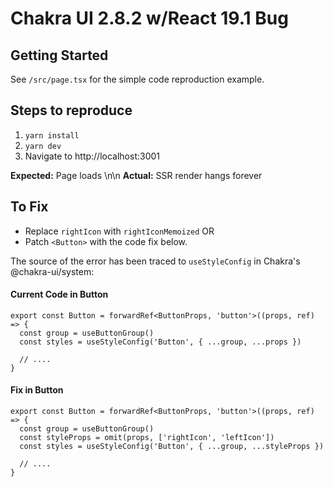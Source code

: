 # Chakra UI 2.8.2 w/React 19.1 Bug

## Getting Started

See `/src/page.tsx` for the simple code reproduction example.

## Steps to reproduce

1. `yarn install`
2. `yarn dev`
3. Navigate to http://localhost:3001

**Expected:** Page loads
\n\n
**Actual:** SSR render hangs forever

## To Fix

- Replace `rightIcon` with `rightIconMemoized`
  OR
- Patch `<Button>` with the code fix below.

The source of the error has been traced to `useStyleConfig` in Chakra's @chakra-ui/system:

#### Current Code in Button

```tsx
export const Button = forwardRef<ButtonProps, 'button'>((props, ref) => {
  const group = useButtonGroup()
  const styles = useStyleConfig('Button', { ...group, ...props })

  // ....
}
```

#### Fix in Button

```tsx
export const Button = forwardRef<ButtonProps, 'button'>((props, ref) => {
  const group = useButtonGroup()
  const styleProps = omit(props, ['rightIcon', 'leftIcon'])
  const styles = useStyleConfig('Button', { ...group, ...styleProps })

  // ....
}
```
